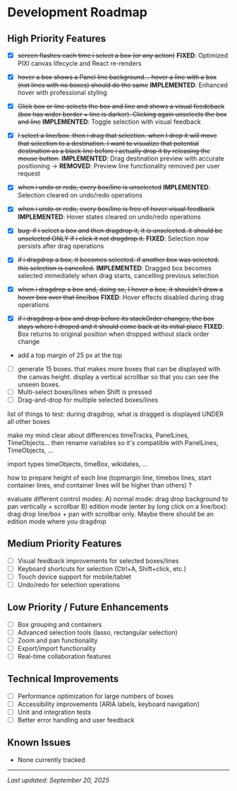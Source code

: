 # Development Roadmap

## High Priority Features
- [x] ~~screen flashes each time i select a box (or any action)~~ **FIXED**: Optimized PIXI canvas lifecycle and React re-renders
- [x] ~~hover a box shows a Panel line background... hover a line with a box (not lines with no boxes) should do the same~~ **IMPLEMENTED**: Enhanced hover with professional styling
- [x] ~~Click box or line selects the box and line and shows a visual feedeback (box has wider border + line is darker). Clicking again unselects the box and line~~ **IMPLEMENTED**: Toggle selection with visual feedback
- [x] ~~I select a line/box. then i drag that selection. when I drop it will move that selection to a destination. I want to visualize that potential destination as a black line before i actually drop it by releasing the mouse button.~~ **IMPLEMENTED**: Drag destination preview with accurate positioning → **REMOVED**: Preview line functionality removed per user request
- [x] ~~when i undo or redo, every box/line is unselected~~ **IMPLEMENTED**: Selection cleared on undo/redo operations
- [x] ~~when i undo or redo, every box/line is free of hover visual feedback~~ **IMPLEMENTED**: Hover states cleared on undo/redo operations
- [x] ~~bug: if i select a box and then dragdrop it, it is unselected. it should be unselected ONLY if i click it not dragdrop it.~~ **FIXED**: Selection now persists after drag operations
- [x] ~~if i dragdrop a box, it becomes selected. if another box was selected. this selection is cancelled.~~ **IMPLEMENTED**: Dragged box becomes selected immediately when drag starts, cancelling previous selection
- [x] ~~when i dragdrop a box and, doing so, I hover a box, it shouldn't draw a hover box over that line/box~~ **FIXED**: Hover effects disabled during drag operations
- [x] ~~if i dragdrop a box and drop before its stackOrder changes, the box stays where I droped and it should come back at its initial place~~ **FIXED**: Box returns to original position when dropped without stack order change


- add a top margin of 25 px at the top
- [ ] generate 15 boxes. that makes more boxes that can be displayed with the canvas height. display a vertical scrollbar so that you can see the unseen boxes.
- [ ] Multi-select boxes/lines when Shift is pressed
- [ ] Drag-and-drop for multiple selected boxes/lines

list of things to test:
during dragdrop, what is dragged is displayed UNDER all other boxes



make my mind clear about differences timeTracks, PanelLines, TimeObjects... then
rename variables so it's compatible with PanelLines, TimeObjects, ...

import types timeObjects, timeBox, wikidates, ...

how to prepare height of each line (topmargin line, timebox lines, start container lines, end container lines will be higher than others) ?


evaluate different control modes:
A) normal mode: drag drop background to pan vertically + scrollbar
B) edition mode (enter by long click on a line/box): drag drop line/box + pan with scrollbar only. Maybe there should be an edition mode where you dragdrop 

## Medium Priority Features  
- [ ] Visual feedback improvements for selected boxes/lines
- [ ] Keyboard shortcuts for selection (Ctrl+A, Shift+click, etc.)
- [ ] Touch device support for mobile/tablet
- [ ] Undo/redo for selection operations

## Low Priority / Future Enhancements
- [ ] Box grouping and containers
- [ ] Advanced selection tools (lasso, rectangular selection)
- [ ] Zoom and pan functionality
- [ ] Export/import functionality
- [ ] Real-time collaboration features

## Technical Improvements
- [ ] Performance optimization for large numbers of boxes
- [ ] Accessibility improvements (ARIA labels, keyboard navigation)
- [ ] Unit and integration tests
- [ ] Better error handling and user feedback

## Known Issues
- None currently tracked

---
*Last updated: September 20, 2025*